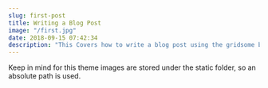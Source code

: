 ```yaml
---
slug: first-post
title: Writing a Blog Post
image: "/first.jpg"
date: 2018-09-15 07:42:34
description: "This Covers how to write a blog post using the gridsome buefy theme."
---
```


Keep in mind for this theme images are stored under the static folder, so an absolute path is used.